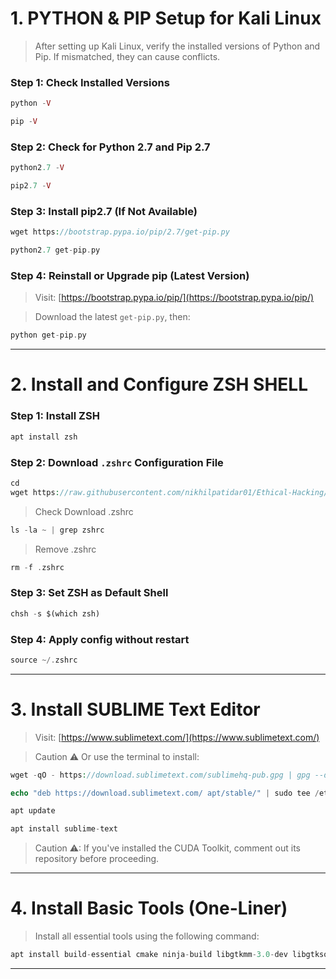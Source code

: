 

# 1. PYTHON & PIP Setup for Kali Linux
> After setting up Kali Linux, verify the installed versions of Python and Pip. If mismatched, they can cause conflicts.
 ### Step 1: Check Installed Versions

```php
python -V
```
```php
pip -V
```

### Step 2: Check for Python 2.7 and Pip 2.7

```php
python2.7 -V
```
```php
pip2.7 -V
```

### Step 3: Install pip2.7 (If Not Available)

```php
wget https://bootstrap.pypa.io/pip/2.7/get-pip.py
```
```php
python2.7 get-pip.py
```

### Step 4: Reinstall or Upgrade pip (Latest Version)

> Visit: [https://bootstrap.pypa.io/pip/](https://bootstrap.pypa.io/pip/)

> Download the latest `get-pip.py`, then:

```php
python get-pip.py
```

---

# 2. Install and Configure ZSH SHELL

### Step 1: Install ZSH

```php
apt install zsh
```

### Step 2: Download `.zshrc` Configuration File

```php
cd
wget https://raw.githubusercontent.com/nikhilpatidar01/Ethical-Hacking/Master/3.%20Kali%20Linux/.zshrc
```
> Check Download .zshrc
```php
ls -la ~ | grep zshrc
```
> Remove .zshrc
```php
rm -f .zshrc
```
### Step 3: Set ZSH as Default Shell

```php
chsh -s $(which zsh)
```

### Step 4: Apply config without restart

```php
source ~/.zshrc
```
---

# 3. Install SUBLIME Text Editor

> Visit: [https://www.sublimetext.com/](https://www.sublimetext.com/)

> Caution ⚠ Or use the terminal to install:

```php
wget -qO - https://download.sublimetext.com/sublimehq-pub.gpg | gpg --dearmor | sudo tee /etc/apt/trusted.gpg.d/sublimehq-archive.gpg > /dev/null
```
```php
echo "deb https://download.sublimetext.com/ apt/stable/" | sudo tee /etc/apt/sources.list.d/sublime-text.list
```
```php
apt update
```
```php
apt install sublime-text
```

> Caution ⚠:  If you've installed the CUDA Toolkit, comment out its repository before proceeding.

---

# 4. Install Basic Tools (One-Liner)

> Install all essential tools using the following command:

```php
apt install build-essential cmake ninja-build libgtkmm-3.0-dev libgtksourceviewmm-3.0-dev libxml++2.6-dev libsqlite3-dev gettext libgspell-1-dev libcurl4-openssl-dev libuchardet-dev libfribidi-dev libvte-2.91-dev libfmt-dev libspdlog-dev rclone vim fonts-lato fonts-open-sans fonts-roboto fonts-mononoki fonts-indic grc python3 python-is-python3 gcc-multilib g++-multilib libtesseract-dev jq python3-pip openvpn network-manager-openvpn network-manager-openvpn-gnome testssl.sh dirsearch wkhtmltopdf virtualbox virtualbox-ext-pack virtualbox-guest-additions-iso golang remmina remmina-plugin-rdp remmina-plugin-secret flameshot ruby whois git curl libpcap-dev wget zip python3-dev pv dnsutils libssl-dev libffi-dev libxml2-dev libxslt1-dev zlib1g-dev nmap apt-transport-https lynx tor medusa xvfb libxml2-utils procps bsdmainutils libdata-hexdump-perl wget curl tmux git nmap masscan unzip chromium rsync coreutils net-tools htop prips xmlstarlet gnome-power-manager jython mesa-utils wmctrl libgl1-mesa-dev xorg-dev
```

---

